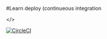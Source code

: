 #Learn deploy (continueous integration

</>

[![CircleCI](https://circleci.com/gh/fsevenm/learn-auto-deploy.svg?style=svg)](https://circleci.com/gh/fsevenm/learn-auto-deploy)